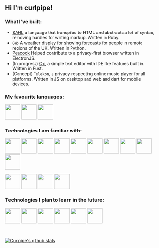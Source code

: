 ## Hi I'm curlpipe!

### What I've built:

 - [SAHL](https://github.com/curlpipe/sahl) a language that transpiles to HTML and abstracts a lot of syntax, removing hurdles for writing markup. Written in Ruby.
 - `GWS` A weather display for showing forecasts for people in remote regions of the UK. Written in Python.
 - [Peacock](https://github.com/peacockweb/peacock) Helped contribute to a privacy-first browser written in ElectronJS.
 - (In progress) [Ox](https://github.com/curlpipe/ox), a simple text editor with IDE like features built in. Written in Rust.
 - (Concept) `Telekon`, a privacy-respecting online music player for all platforms. Written in JS on desktop and web and dart for mobile devices.

### My favourite languages:

<div>

 [<img src="https://cnet1.cbsistatic.com/img/2013/04/02/3ded8fcf-fdb6-11e2-8c7c-d4ae52e62bcc/rust.png" width="50px" />][rust]
 [<img src="https://bgasparotto.com/wp-content/uploads/2016/03/ruby-logo.png" width="50px" />][ruby]
 [<img src="https://ih1.redbubble.net/image.316760221.5828/flat,800x800,075,f.jpg" width="50px" />][js]

</div>

### Technologies I am familiar with:

<div>

 [<img src="https://cnet1.cbsistatic.com/img/2013/04/02/3ded8fcf-fdb6-11e2-8c7c-d4ae52e62bcc/rust.png" width="50px" />][rust]
 [<img src="https://cdn0.iconfinder.com/data/icons/social-flat-rounded-rects/512/html5-512.png" width="50px" />][html]
 [<img src="https://cdn2.iconfinder.com/data/icons/social-icon-3/512/social_style_3_css3-512.png" width="50px" />][css]
 [<img src="https://ih1.redbubble.net/image.316760221.5828/flat,800x800,075,f.jpg" width="50px" />][js]
 [<img src="https://bgasparotto.com/wp-content/uploads/2016/03/ruby-logo.png" width="50px" />][ruby]
 [<img src="http://pngimg.com/uploads/letter_c/letter_c_PNG22.png" width="50px" />][c]
 [<img src="https://insidehpc.com/wp-content/uploads/2016/01/Python-logo-notext.svg_.png" width="50px" />][python]
 [<img src="https://crystal-lang.org/images/icon.png" width="50px" />][crystal]
 [<img src="https://upload.wikimedia.org/wikipedia/commons/1/1b/Nim-logo.png" width="50px" />][nim]
 [<img src="https://upload.wikimedia.org/wikipedia/commons/thumb/7/7e/Dart-logo.png/768px-Dart-logo.png" width="50px" />][dart]

 [<img src="https://dominicm.com/wp-content/uploads/2015/11/arch-linux.png" width="50px" />][arch]
 [<img src="https://pbs.twimg.com/profile_images/1145449163/logo.png" width="50px" />][i3wm]
 [<img src="https://upload.wikimedia.org/wikipedia/commons/thumb/9/9f/Vimlogo.svg/1200px-Vimlogo.svg.png" width="50px" />][vim]
 [<img src="https://blog.novatec-gmbh.de/wp-content/uploads/2013/07/logo-git.png" width="50px" />][git]

</div>

### Technologies I plan to learn in the future:

<div>

 [<img src="https://chrisconlan.com/wp-content/uploads/2018/06/haskell_logo_2.png" width="50px" />][haskell]
 [<img src="https://upload.wikimedia.org/wikipedia/commons/thumb/1/17/GraphQL_Logo.svg/1200px-GraphQL_Logo.svg.png" width="50px" />][graphql]
 [<img src="https://start.jcolemorrison.com/content/images/2017/01/docker-logo.png" width="50px" />][docker]
 [<img src="https://cdn4.iconfinder.com/data/icons/logos-3/600/React.js_logo-512.png" width="50px" />][react]
 [<img src="https://codingthesmartway.com/wp-content/uploads/2019/12/logo_svelte.png" width="50px" />][svelte]
 [<img src="https://seeklogo.com/images/T/typescript-logo-B29A3F462D-seeklogo.com.png" width="50px" />][ts]

</div>

<br>

[![Curlpipe's github stats](https://github-readme-stats.vercel.app/api?username=curlpipe)](https://github.com/anuraghazra/github-readme-stats)

[rust]: https://rust-lang.org
[ruby]: http://ruby-lang.org/en
[js]: https://developer.mozilla.org/en-US/docs/Web/JavaScript
[ts]: https://www.typescriptlang.org/
[python]: https://python.org
[vim]: https://vim.org
[arch]: https://archlinux.org
[i3wm]: https://i3wm.org
[git]: https://git-scm.org
[react]: https://reactjs.org
[svelte]: https://sveltejs.com
[haskell]: https://haskell.org/
[docker]: https://docker.com
[graphql]: https://graphql.org
[crystal]: https://crystal-lang.org
[nim]: https://nim-lang.org
[c]: https://gcc.gnu.org/
[html]: https://developer.mozilla.org/en-US/docs/Web/HTML
[css]: https://developer.mozilla.org/en-US/docs/Web/CSS
[dart]: https://dart.dev
